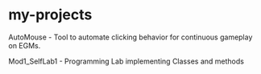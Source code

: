 # my-projects

  AutoMouse - Tool to automate clicking behavior for continuous gameplay on EGMs.
  
  Mod1_SelfLab1 - Programming Lab implementing Classes and methods
